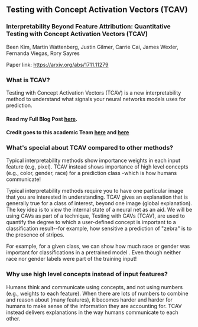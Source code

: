 ## Testing with Concept Activation Vectors (TCAV)
### Interpretability Beyond Feature Attribution: Quantitative Testing with Concept Activation Vectors (TCAV) 
Been Kim, Martin Wattenberg, Justin Gilmer, Carrie Cai, James Wexler, Fernanda Viegas, Rory Sayres

 Paper link: https://arxiv.org/abs/1711.11279

### What is TCAV?

Testing with Concept Activation Vectors (TCAV) is a new interpretability method to understand what signals your neural networks models uses for prediction. 

#### Read my Full Blog Post [here](https://soumyadip1995.blogspot.com/2019/06/tcavs-testing-with-concept-activation.html).

#### Credit goes to this academic Team [here](https://github.com/wso2news/tcav) and [here](https://github.com/fursovia/tcav_nlp)

### What's special about TCAV compared to other methods?

Typical interpretability methods show importance weights in each input feature (e.g, pixel). TCAV instead shows importance of high level concepts (e.g., color, gender, race) for a prediction class -which is how humans communicate!

Typical interpretability methods require you to have one particular image that you are interested in understanding. TCAV gives an explanation that is generally true for a class of interest, beyond one image (global explanation). The key idea is to view the internal state of a neural net as an aid. We will be using CAVs as part of a technique, Testing with CAVs (TCAV), are used to quantify the degree to which a user-defined concept is important to a classification result--for example, how sensitive a prediction of "zebra" is to the presence of stripes. 

For example, for a given class, we can show how much race or gender was important for classifications in  a pretrained model . Even though neither race nor gender labels were part of the training input!

### Why use high level concepts instead of input features?

Humans think and communicate using concepts, and not using numbers (e.g., weights to each feature). When there are lots of numbers to combine and reason about (many features), it becomes harder and harder for humans to make sense of the information they are accounting for. TCAV instead delivers explanations in the way humans communicate to each other.
